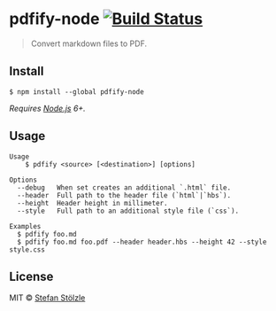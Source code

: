 # pdfify-node [![Build Status](https://travis-ci.org/stoe/pdfify-node.svg?branch=master)](https://travis-ci.org/stoe/pdfify-node)

> Convert markdown files to PDF.

## Install

```
$ npm install --global pdfify-node
```

_Requires [Node.js](https://nodejs.org) 6+._


## Usage

```shell
Usage
    $ pdfify <source> [<destination>] [options]

Options
  --debug   When set creates an additional `.html` file.
  --header  Full path to the header file (`html`|`hbs`).
  --height  Header height in millimeter.
  --style   Full path to an additional style file (`css`).

Examples
  $ pdfify foo.md
  $ pdfify foo.md foo.pdf --header header.hbs --height 42 --style style.css
```


## License

MIT © [Stefan Stölzle](https://github.com/stoe)
